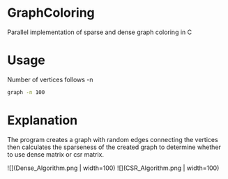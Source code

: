 # GraphColoring
Parallel implementation of sparse and dense graph coloring in C

# Usage
Number of vertices follows -n
```bash
graph -n 100
```
# Explanation
The program creates a graph with random edges connecting the vertices then calculates the sparseness of the created graph to determine whether to use dense matrix or csr matrix.

![](Dense_Algorithm.png | width=100)
![](CSR_Algorithm.png | width=100)
